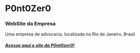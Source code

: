 # P0nt0Zer0
### WebSite da Empresa
Uma empresa de advocacia, localizada no Rio de Janeiro, Brasil 
##### <a href="https://gitdvdhub.github.io/pontozero/index.html">Acesse aqui o site da P0nt0zer0!</a>
